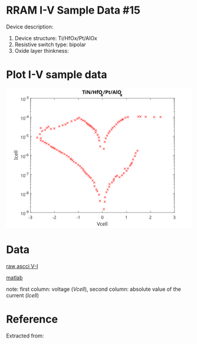 # RRAM I-V Sample Data #15

Device description:
1. Device structure: Ti/HfOx/Pt/AlOx
2. Resistive switch type: bipolar
3. Oxide layer thinkness:


# Plot I-V sample data

![i-v](i-v-2-11.svg)


# Data

[raw ascci V-I ](i-v-2-11.csv)

[matlab](i-v-2-11.mat)

note: first column: voltage (*Vcell*), second column: absolute value of the current (*Icell*)

# Reference

Extracted from:

